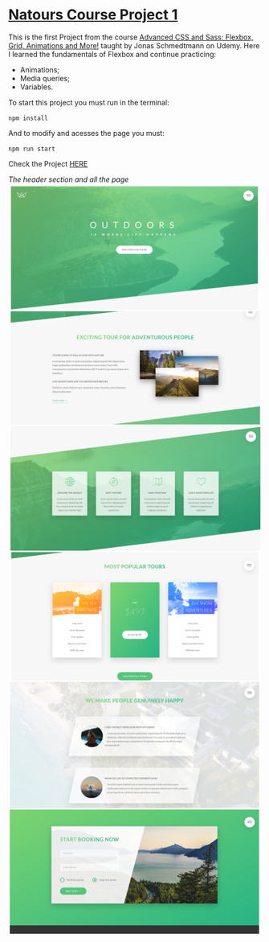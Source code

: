 # [Natours Course Project 1](https://patriciazan.github.io/Natours-Project/)

This is the first Project from the course [Advanced CSS and Sass: Flexbox, Grid, Animations and More!](https://www.udemy.com/course/advanced-css-and-sass/) taught by Jonas Schmedtmann on Udemy.
Here I learned the fundamentals of Flexbox and continue practicing:
 - Animations;
 - Media queries;
 - Variables.

To start this project you must run in the terminal:
```
npm install
```

And to modify and acesses the page you must:
```
npm run start
```

Check the Project [HERE](https://patriciazan.github.io/Natours-Project)

_The header section and all the page_
 ![Print 1](./prints/Natours_1.png)
 ![Print 2](./prints/Natours_2.png)
 ![Print 3](./prints/Natours_3.png)
 ![Print 4](./prints/Natours_4.png)
 ![Print 5](./prints/Natours_5.png)
 ![Print 6](./prints/Natours_6.png)
